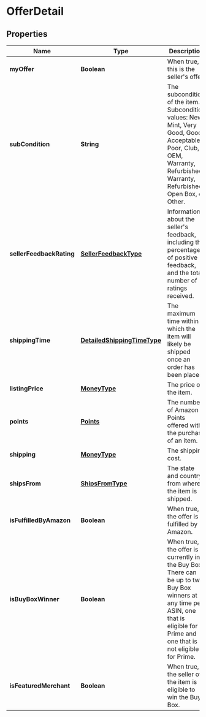 
# OfferDetail

## Properties
Name | Type | Description | Notes
------------ | ------------- | ------------- | -------------
**myOffer** | **Boolean** | When true, this is the seller&#39;s offer. |  [optional]
**subCondition** | **String** | The subcondition of the item. Subcondition values: New, Mint, Very Good, Good, Acceptable, Poor, Club, OEM, Warranty, Refurbished Warranty, Refurbished, Open Box, or Other. | 
**sellerFeedbackRating** | [**SellerFeedbackType**](SellerFeedbackType.md) | Information about the seller&#39;s feedback, including the percentage of positive feedback, and the total number of ratings received. |  [optional]
**shippingTime** | [**DetailedShippingTimeType**](DetailedShippingTimeType.md) | The maximum time within which the item will likely be shipped once an order has been placed. | 
**listingPrice** | [**MoneyType**](MoneyType.md) | The price of the item. | 
**points** | [**Points**](Points.md) | The number of Amazon Points offered with the purchase of an item. |  [optional]
**shipping** | [**MoneyType**](MoneyType.md) | The shipping cost. | 
**shipsFrom** | [**ShipsFromType**](ShipsFromType.md) | The state and country from where the item is shipped. |  [optional]
**isFulfilledByAmazon** | **Boolean** | When true, the offer is fulfilled by Amazon. | 
**isBuyBoxWinner** | **Boolean** | When true, the offer is currently in the Buy Box. There can be up to two Buy Box winners at any time per ASIN, one that is eligible for Prime and one that is not eligible for Prime. |  [optional]
**isFeaturedMerchant** | **Boolean** | When true, the seller of the item is eligible to win the Buy Box. |  [optional]



